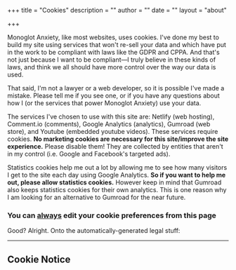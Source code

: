 +++
title = "Cookies"
description = ""
author = ""
date = ""
layout = "about"

+++

Monoglot Anxiety, like most websites, uses cookies. I've done my best to build my site using services that won't re-sell your data and which have put in the work to be compliant with laws like the GDPR and CPPA. And that's not just because I want to be compliant—I truly believe in these kinds of laws, and think we all should have more control over the way our data is used.

That said, I'm not a lawyer or a web developer, so it is possible I've made a mistake. Please tell me if you see one, or if you have any questions about how I (or the services that power Monoglot Anxiety) use your data.

The services I've chosen to use with this site are: Netlify (web hosting), Comment.io (comments), Google Analytics (analytics), Gumroad (web store), and Youtube (embedded youtube videos). These services require cookies. **No marketing cookies are necessary for this site/improve the site experience.** Please disable them! They are collected by entities that aren't in my control (i.e. Google and Facebook's targeted ads). 

Statistics cookies help me out a lot by allowing me to see how many visitors I get to the site each day using Google Analytics. **So if you want to help me out, please allow statistics cookies.** However keep in mind that Gumroad also keeps statistics cookies for their own analytics. This is one reason why I am looking for an alternative to Gumroad for the near future. 

### You can <u>always</u> edit your cookie preferences from this page

Good? Alright. Onto the automatically-generated legal stuff:

<hr>

## Cookie Notice

<script id="CookieDeclaration" src="https://consent.cookiebot.com/fda5a853-be3f-4e85-9fe6-e457d48d3404/cd.js" type="text/javascript" async></script>